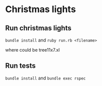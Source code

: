 # Christmas lights


## Run christmas lights

`bundle install` and `ruby run.rb <filename>`

where <filename> could be tree11x7.xl

## Run tests

`bundle install` and `bundle exec rspec`


